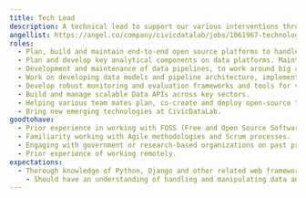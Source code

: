 ```yaml
---
title: Tech Lead
description: A technical lead to support our various interventions through open data platforms and open-source tools, focusing from development to leading teams. These efforts will help our partner organizations increase discoverability, searchability and uptake of open data in key social sectors like government finances, law and justice, urban development, etc. We strongly encourage applicants from diverse fields, sectors and cultural backgrounds. We are looking for people who are strongly aligned with our values and have an innate sense of problem solving, architecting solutions and adapt well to dynamic environments. They will work alongside data strategists, public policy researchers and other stakeholders to develop platforms that help citizens participate and engage in discussions and assist policy-makers and researchers in working with open datasets. Join the force to become the Disruptors, Ideators and Torch bearers through chaos.
angellist: https://angel.co/company/civicdatalab/jobs/1061967-technology-lead
roles:
  - Plan, build and maintain end-to-end open source platforms to handle large scale data flowing from various sectors and geographies.
  - Plan and develop key analytical components on data platforms. Maintain a dynamic and scalable infrastructure for large scale open data platforms.
  - Development and maintenance of data pipelines, to work around big and small datasets, through workflows that can be programmatically authored, scheduled and monitored.
  - Work on developing data models and pipeline architecture, implementation and orchestration.
  - Develop robust monitoring and evaluation frameworks and tools for various open data platforms with large user-base.
  - Build and manage scalable Data APIs across key sectors.
  - Helping various team mates plan, co-create and deploy open-source tools in various sectors.
  - Bring new emerging technologies at CivicDataLab.
goodtohave:
  - Prior experience in working with FOSS (Free and Open Source Software) communities.
  - Familiarity working with Agile methodologies and Scrum processes.
  - Engaging with government or research-based organizations on past projects will be a big plus.
  - Prior experience of working remotely.
expectations:
  - Thorough knowledge of Python, Django and other related web frameworks.
    - Should have an understanding of handling and manipulating data and querying mechanisms (SQL and alike) as well as data cleaning and manipulation.
---
```


